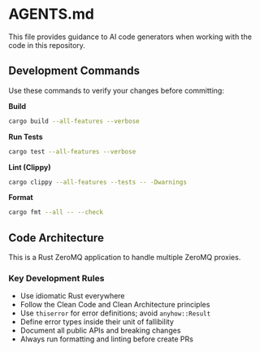 # AGENTS.md

This file provides guidance to AI code generators when working with the code in this repository.

## Development Commands

Use these commands to verify your changes before committing:

**Build**
```bash
cargo build --all-features --verbose
```

**Run Tests**
```bash
cargo test --all-features --verbose
```

**Lint (Clippy)**
```bash
cargo clippy --all-features --tests -- -Dwarnings
```

**Format**
```bash
cargo fmt --all -- --check
```

## Code Architecture

This is a Rust ZeroMQ application to handle multiple ZeroMQ proxies.

### Key Development Rules

- Use idiomatic Rust everywhere
- Follow the Clean Code and Clean Architecture principles
- Use `thiserror` for error definitions; avoid `anyhow::Result`
- Define error types inside their unit of fallibility
- Document all public APIs and breaking changes
- Always run formatting and linting before create PRs
